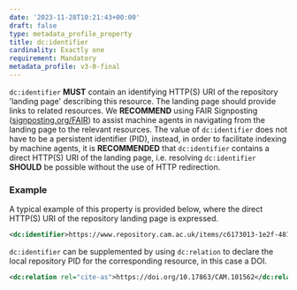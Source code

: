 ```yaml
---
date: '2023-11-28T10:21:43+00:00'
draft: false
type: metadata_profile_property
title: dc:identifier
cardinality: Exactly one
requirement: Mandatory
metadata_profile: v3-0-final
---
```

`dc:identifier` **MUST** contain an identifying HTTP(S) URI of the repository 'landing page' describing this resource. The landing page should provide links to related resources. We **RECOMMEND** using FAIR Signposting ([signposting.org/FAIR](http://signposting.org/FAIR)) to assist machine agents in navigating from the landing page to the relevant resources. The value of `dc:identifier` does not have to be a persistent identifier (PID), instead, in order to facilitate indexing by machine agents, it is **RECOMMENDED** that `dc:identifier` contains a direct HTTP(S) URI of the landing page, i.e. resolving `dc:identifier` **SHOULD** be possible without the use of HTTP redirection.

### Example
A typical example of this property is provided below, where the direct HTTP(S) URI of the repository landing page is expressed.

```xml
<dc:identifier>https://www.repository.cam.ac.uk/items/c6173013-1e2f-4818-9d1e-98a0f189c7c8</dc:identifier>
```

`dc:identifier` can be supplemented by using `dc:relation` to declare the local repository PID for the corresponding resource, in this case a DOI.

```xml
<dc:relation rel="cite-as">https://doi.org/10.17863/CAM.101562</dc:relation>
```

